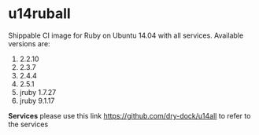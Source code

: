 u14ruball
================

Shippable CI image for Ruby on Ubuntu 14.04 with all services. Available versions are:

1. 2.2.10
2. 2.3.7
3. 2.4.4
4. 2.5.1
5. jruby 1.7.27
6. jruby 9.1.17

**Services**
please use this link https://github.com/dry-dock/u14all to refer to the services
